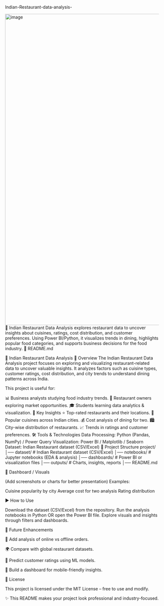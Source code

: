 Indian-Restaurant-data-analysis-

<img width="1920" height="1018" alt="image" src="https://github.com/user-attachments/assets/39863292-0519-458e-a036-2c6d5eb9c56d" />
🍴 Indian Restaurant Data Analysis explores restaurant data to uncover insights about cuisines, ratings, cost distribution, and customer preferences. Using Power BI/Python, it visualizes trends in dining, highlights popular food categories, and supports business decisions for the food industry. 🔹 README.md

🍴 Indian Restaurant Data Analysis
📖 Overview
The Indian Restaurant Data Analysis project focuses on exploring and visualizing restaurant-related data to uncover valuable insights.
It analyzes factors such as cuisine types, customer ratings, cost distribution, and city trends to understand dining patterns across India.

This project is useful for:

📊 Business analysts studying food industry trends.
🏪 Restaurant owners exploring market opportunities.
🎓 Students learning data analytics & visualization.
🚀 Key Insights
⭐ Top-rated restaurants and their locations.
🍛 Popular cuisines across Indian cities.
💰 Cost analysis of dining for two.
🏙️ City-wise distribution of restaurants.
📈 Trends in ratings and customer preferences.
🛠️ Tools & Technologies
Data Processing: Python (Pandas, NumPy) / Power Query
Visualization: Power BI / Matplotlib / Seaborn
Dataset: Indian Restaurant dataset (CSV/Excel)
📂 Project Structure
project/ │── dataset/ # Indian Restaurant dataset (CSV/Excel) │── notebooks/ # Jupyter notebooks (EDA & analysis) │── dashboards/ # Power BI or visualization files │── outputs/ # Charts, insights, reports │── README.md

📸 Dashboard / Visuals

(Add screenshots or charts for better presentation)
Examples:

Cuisine popularity by city
Average cost for two analysis
Rating distribution

▶️ How to Use

Download the dataset (CSV/Excel) from the repository.
Run the analysis notebooks in Python OR open the Power BI file.
Explore visuals and insights through filters and dashboards.

🔮 Future Enhancements

🍲 Add analysis of online vs offline orders.

🌍 Compare with global restaurant datasets.

🧠 Predict customer ratings using ML models.

📱 Build a dashboard for mobile-friendly insights.

📜 License

This project is licensed under the MIT License – free to use and modify.

✨ This README makes your project look professional and industry-focused.



